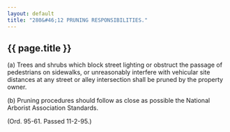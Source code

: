 ```yaml
---
layout: default 
title: "280&#46;12 PRUNING RESPONSIBILITIES."
---
```


{{ page.title }}
----------------

​(a) Trees and shrubs which block street lighting or obstruct the
passage of pedestrians on sidewalks, or unreasonably interfere with
vehicular site distances at any street or alley intersection shall be
pruned by the property owner.

​(b) Pruning procedures should follow as close as possible the National
Arborist Association Standards.

(Ord. 95-61. Passed 11-2-95.)
